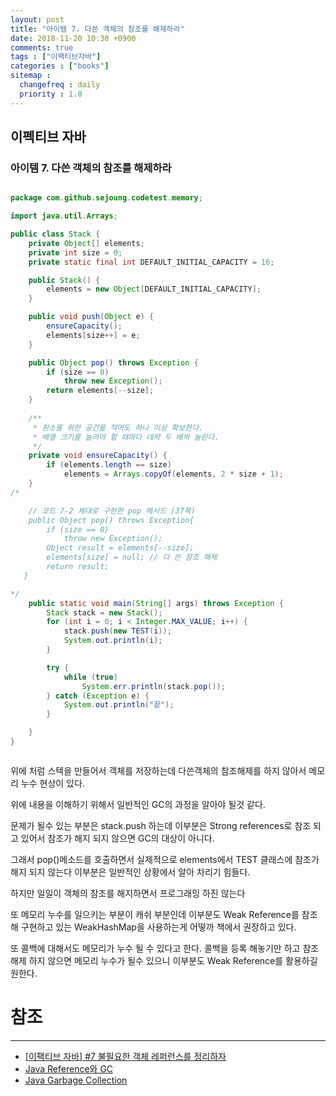 ```yaml
---
layout: post
title: "아이템 7. 다쓴 객체의 참조를 해제하라"
date: 2018-11-20 10:30 +0900
comments: true
tags : ["이팩티브자바"]
categories : ["books"]
sitemap :
  changefreq : daily
  priority : 1.0
---
```


## 이펙티브 자바

### 아이템 7. 다쓴 객체의 참조를 해제하라

```java

package com.github.sejoung.codetest.memory;

import java.util.Arrays;

public class Stack {
    private Object[] elements;
    private int size = 0;
    private static final int DEFAULT_INITIAL_CAPACITY = 16;

    public Stack() {
        elements = new Object[DEFAULT_INITIAL_CAPACITY];
    }

    public void push(Object e) {
        ensureCapacity();
        elements[size++] = e;
    }

    public Object pop() throws Exception {
        if (size == 0)
            throw new Exception();
        return elements[--size];
    }
    
    /**
     * 원소를 위한 공간을 적어도 하나 이상 확보한다.
     * 배열 크기를 늘려야 할 때마다 대략 두 배씩 늘린다.
     */
    private void ensureCapacity() {
        if (elements.length == size)
            elements = Arrays.copyOf(elements, 2 * size + 1);
    }
/*

    // 코드 7-2 제대로 구현한 pop 메서드 (37쪽)
    public Object pop() throws Exception{
        if (size == 0)
            throw new Exception();
        Object result = elements[--size];
        elements[size] = null; // 다 쓴 참조 해제
        return result;
   }

*/
    public static void main(String[] args) throws Exception {
        Stack stack = new Stack();
        for (int i = 0; i < Integer.MAX_VALUE; i++) {
            stack.push(new TEST(i));
            System.out.println(i);
        }

        try {
            while (true)
                System.err.println(stack.pop());
        } catch (Exception e) {
            System.out.println("끝");
        }

    }
}



```

위에 처럼 스텍을 만들어서 객체를 저장하는데 다쓴객체의 참조해제를 하지 않아서 메모리 누수 현상이 있다. 

위에 내용을 이해하기 위해서 일반적인 GC의 과정을 알아야 될것 같다.

문제가 될수 있는 부분은 stack.push 하는데 이부분은 Strong references로 참조 되고 있어서 참조가 해지 되지 않으면 GC의 대상이 아니다.

그래서 pop()메소드를 호출하면서 실제적으로 elements에서 TEST 클래스에 참조가 해지 되지 않는다 이부분은 일반적인 상황에서 알아 차리기 힘들다.

하지만 일일이 객체의 참조를 해지하면서 프로그래밍 하진 않는다 

또 메모리 누수를 일으키는 부분이 캐쉬 부분인데 이부분도 Weak Reference를 참조해 구현하고 있는 WeakHashMap을 사용하는게 어떻까 책에서 권장하고 있다.

또 콜백에 대해서도 메모리가 누수 될 수 있다고 한다. 콜백을 등록 해놓기만 하고 참조 해제 하지 않으면 메모리 누수가 될수 있으니 이부분도 Weak Reference를 활용하길 원한다.

# 참조
-----
* [[이팩티브 자바] #7 불필요한 객체 레퍼런스를 정리하자](https://www.youtube.com/watch?v=YijcBaS4cu8)
* [Java Reference와 GC](https://d2.naver.com/helloworld/329631)
* [Java Garbage Collection](https://d2.naver.com/helloworld/1329)